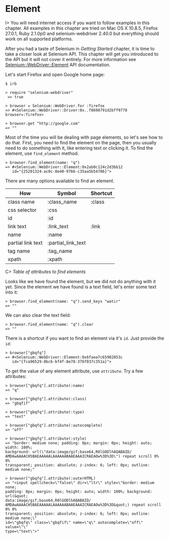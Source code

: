 # Element

I> You will need internet access if you want to follow examples in this chapter. All examples in this chapter are tried on Mac OS X 10.8.5, Firefox 27.0.1, Ruby 2.1.0p0 and selenium-webdriver 2.40.0 but everything should work on all supported platforms.

After you had a taste of Selenium in *Getting Started* chapter, it is time to take a closer look at Selenium API. This chapter will get you introduced to the API but it will not cover it entirely. For more information see [Selenium::WebDriver::Element](http://rdoc.info/gems/selenium-webdriver/Selenium/WebDriver/Element) API documentation.

Let's start Firefox and open Google home page:

    $ irb

    > require "selenium-webdriver"
     => true

    > browser = Selenium::WebDriver.for :firefox
    => #<Selenium::WebDriver::Driver:0x..f8698791d2bff9778 browser=:firefox>

    > browser.get "http://google.com"
    => ""

Most of the time you will be dealing with page elements, so let's see how to do that. First, you need to find the element on the page, then you usually need to do something with it, like entering text or clicking it. To find the element, use `find_element` method.

    > browser.find_element(name: "q")
    => #<Selenium::WebDriver::Element:0x2ab0c124c2d3bb12
       id="{25201324-ac0c-8e40-9766-c35aa5b54786}">

There are many options available to find an element.

| How               | Symbol             | Shortcut |
|-------------------|--------------------|----------|
| class name        | :class_name        | :class   |
| css selector      | :css               |          |
| id                | :id                |          |
| link text         | :link_text         | :link    |
| name              | :name              |          |
| partial link text | :partial_link_text |          |
| tag name          | :tag_name          |          |
| xpath             | :xpath             |          |

C> *Table of attributes to find elements*

Looks like we have found the element, but we did not do anything with it yet. Since the element we have found is a text field, let's enter some text into it:

    > browser.find_element(name: "q").send_keys "watir"
    => ""

We can also clear the text field:

    > browser.find_element(name: "q").clear
    => ""

There is a shortcut if you want to find an element via it's `id`. Just provide the `id`:

    > browser["gbqfq"]
    => #<Selenium::WebDriver::Element:0x6faea7c65902853c
       id="{fca96529-8bc6-bf4f-8e78-376f037c351a}">

To get the value of any element attribute, use `attribute`. Try a few attributes:

    > browser["gbqfq"].attribute(:name)
    => "q"

    > browser["gbqfq"].attribute(:class)
    => "gbqfif"

    > browser["gbqfq"].attribute(:type)
    => "text"

    > browser["gbqfq"].attribute(:autocomplete)
    => "off"

    > browser["gbqfq"].attribute(:style)
    => "border: medium none; padding: 0px; margin: 0px; height: auto; width: 100%;
    background: url(\"data:image/gif;base64,R0lGODlhAQABAID/
    AMDAwAAAACH5BAEAAAAALAAAAAABAAEAAAICRAEAOw%3D%3D\") repeat scroll 0% 0%
    transparent; position: absolute; z-index: 6; left: 0px; outline: medium none;"

    > browser["gbqfq"].attribute(:outerHTML)
    => "<input spellcheck=\"false\" dir=\"ltr\" style=\"border: medium none;
    padding: 0px; margin: 0px; height: auto; width: 100%; background: url(&quot;
    data:image/gif;base64,R0lGODlhAQABAID/
    AMDAwAAAACH5BAEAAAAALAAAAAABAAEAAAICRAEAOw%3D%3D&quot;) repeat scroll 0% 0%
    transparent; position: absolute; z-index: 6; left: 0px; outline: medium none;\"
    id=\"gbqfq\" class=\"gbqfif\" name=\"q\" autocomplete=\"off\" value=\"\"
    type=\"text\">"

